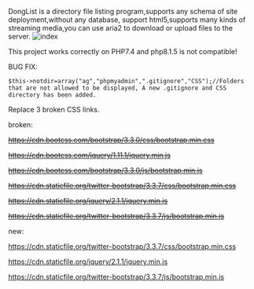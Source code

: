 DongList is a directory file listing program,supports any schema of site deployment,without any database, support html5,supports many kinds of streaming media,you can use aria2 to download or upload files to the server. 
![index](https://user-images.githubusercontent.com/82877945/154240941-f6533825-1132-4ae9-8e22-b581b4085567.png)

This project works correctly on PHP7.4 and php8.1.5 is not compatible!

BUG FIX:

	$this->notdir=array("ag","phpmyadmin",".gitignore","CSS");//Folders that are not allowed to be displayed, A new .gitignore and CSS directory has been added.
Replace 3 broken CSS links.

broken:

~~https://cdn.bootcss.com/bootstrap/3.3.0/css/bootstrap.min.css~~

~~https://cdn.bootcss.com/jquery/1.11.1/jquery.min.js~~

~~https://cdn.bootcss.com/bootstrap/3.3.0/js/bootstrap.min.js~~

~~https://cdn.staticfile.org/twitter-bootstrap/3.3.7/css/bootstrap.min.css~~

~~https://cdn.staticfile.org/jquery/2.1.1/jquery.min.js~~

~~https://cdn.staticfile.org/twitter-bootstrap/3.3.7/js/bootstrap.min.js~~

new:

https://cdn.staticfile.org/twitter-bootstrap/3.3.7/css/bootstrap.min.css

https://cdn.staticfile.org/jquery/2.1.1/jquery.min.js

https://cdn.staticfile.org/twitter-bootstrap/3.3.7/js/bootstrap.min.js
